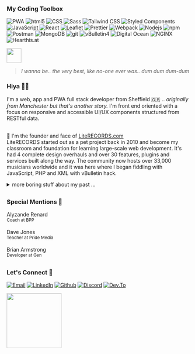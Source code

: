 <h3>My Coding Toolbox</h3>
<p>
    <img alt="PWA" src="https://img.shields.io/badge/-Web Apps-5811c3?style=flat-square&logo=pwa&logoColor=white">
    <img alt="html5" src="https://img.shields.io/badge/-HTML5-E34F26?style=flat-square&logo=html5&logoColor=white" />
    <img alt="CSS" src="https://img.shields.io/badge/-CSS-1c6eb4?style=flat-square&logo=css3&logoColor=white">
    <img alt="Sass" src="https://img.shields.io/badge/-Sass-CC6699?style=flat-square&logo=sass&logoColor=white" />
    <img alt="Tailwind CSS" src="https://img.shields.io/badge/-Tailwind_CSS-38B2AC?style=flat-square&logo=tailwind-css&logoColor=white" />
    <img alt="Styled Components" src="https://img.shields.io/badge/-Styled_Components-db7092?style=flat-square&logo=styled-components&logoColor=white" />
    <img alt="JavaScript" src="https://img.shields.io/badge/-JavaScript-cfb431?style=flat-square&logo=javascript&logoColor=white">
    <img alt="React" src="https://img.shields.io/badge/-React-45b8d8?style=flat-square&logo=react&logoColor=white" />
    <img alt="Leaflet" src="https://img.shields.io/badge/-Leaflet-80bf43?style=flat-square&logo=leaflet&logoColor=white">
    <img alt="Prettier" src="https://img.shields.io/badge/-Prettier-F7B93E?style=flat-square&logo=prettier&logoColor=white" />
    <img alt="Webpack" src="https://img.shields.io/badge/-Webpack-8DD6F9?style=flat-square&logo=webpack&logoColor=white" />
    <img alt="Nodejs" src="https://img.shields.io/badge/-Nodejs-43853d?style=flat-square&logo=Node.js&logoColor=white" />
    <img alt="npm" src="https://img.shields.io/badge/-NPM-CB3837?style=flat-square&logo=npm&logoColor=white" />
    <img alt="Postman" src="https://img.shields.io/badge/-Postman-f56936?style=flat-square&logo=postman&logoColor=white" />
    <img alt="MongoDB" src="https://img.shields.io/badge/-MongoDB-13aa52?style=flat-square&logo=mongodb&logoColor=white" />
    <img alt="git" src="https://img.shields.io/badge/-Git-F05032?style=flat-square&logo=git&logoColor=white" />
    <img alt="vBulletin4" src="https://img.shields.io/badge/-vBulletin4-184D66?style=flat-square&logo=vbulletin&logoColor=white">
    <img alt="Digital Ocean" src="https://img.shields.io/badge/-Digital Ocean-2d7cf7?style=flat-square&logo=digitalocean&logoColor=white">
    <img alt="NGINX" src="https://img.shields.io/badge/-NGINX-009639?style=flat-square&logo=nginx&logoColor=white" />
    <img alt="Hearthis.at" src="https://img.shields.io/badge/-HearThis.at-9f1f13?style=flat-square&logo=hearthis.at&logoColor=white">
</p>

<img src="https://cdn3.emoji.gg/emojis/7374-pixelpikachu.gif" width="40"/>

> *I wanna be.. the very best, like no-one ever was.. dum dum dum-dum*

<h3>Hiya 👋🏼  </h3>
I'm a web, app and PWA full stack developer from Sheffield 🇬🇧  
.. <i>originally from Manchester but that's another story.</i> I'm front end oriented with a focus on responsive and accessible UI/UX components structured from RESTful data.
<br><br>

🫥 I'm the founder and face of [LiteRECORDS.com](https://literecords.com)  
LiteRECORDS started out as a pet project back in 2010 and become my classroom and foundation for learning large-scale web development. It's had 4 complete design overhauls and over 30 features, plugins and services built along the way. The community now hosts over 33,000 musicians worldwide and it was here where I began fiddling with JavaScript, PHP and XML with vBulletin hack. 

<details closed>
<summary>more boring stuff about my past ...</summary>
  From school I had a thirst for knowledge in technology. Despite only a brief stint on a computer hardware course at Bury College i would later find mentorship and teaching from a close friend in Tony Higham. Tony taught me the fundamentals in Visual Basic 6 and in an era of Yahoo! chat rooms and MSN Messenger i would program social tools.    
<br><br>
  In 2004 I did a little web design training using Macromedia (Adobe CC <em>it's called these days</em> 🙄 ) learning HTML & CSS. My web design teacher Dave Jones (Pride Media, Middleton) introduced me to performing as a DJ and how to use Cool Edit Pro 2 <em>another Adobe product now</em> called Adobe Audition) and my life as a mashup artist and DJ began. Shortly after I created a community board using vBulletin software dedicated to music artists - LiteRECORDS (2010). Skip a decade or so and I wanted to return to coding so we're up-to-speed.
</details>

##
<h3>Special Mentions 🫶</h3>

Alyzande Renard   
<sub>Coach at BPP</sub><br><br>
Dave Jones   
<sub>Teacher at Pride Media</sub><br><br>
Brian Armstrong  
<sub>Developer at Gen</sub>

##

<h3>Let's Connect 🤗</h3>
<p>
    <a href="mailto:brad.j.ashton@gmail.com" target="_blank">
        <img alt="Email" src="https://img.shields.io/badge/email-%23333.svg?&style=for-the-badge&logo=mail.ru&logoColor=white" /></a>
    <a href="https://www.linkedin.com/in/brrradley" target="_blank">
        <img alt="LinkedIn" src="https://img.shields.io/badge/linkedin-%230077B5.svg?&style=for-the-badge&logo=linkedin&logoColor=white" /></a>
    <a href="https://github.com/brrradley" target="_blank">
        <img alt="Github" src="https://img.shields.io/badge/GitHub-%2312100E.svg?&style=for-the-badge&logo=Github&logoColor=white" /></a>
    <a href="https://discord.com/users/enitial" target="_blank">
        <img alt="Discord" src="https://img.shields.io/badge/Discord-%237289DA.svg?&style=for-the-badge&logo=discord&logoColor=white" /></a>
    <a href="https://dev.to/brrradley" target="_blank">
        <img alt="Dev.To" src="https://img.shields.io/badge/dev.to-0A0A0A?style=for-the-badge&logo=devdotto&logoColor=white"/></a>
</p>
<a href="https://www.buymeacoffee.com/decafdevio"><img src="https://cdn.buymeacoffee.com/buttons/v2/default-yellow.png" width="150" /></a>
